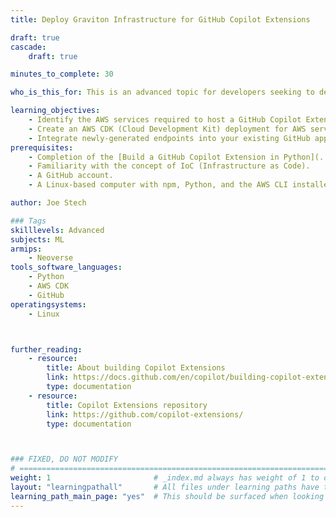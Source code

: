```yaml
---
title: Deploy Graviton Infrastructure for GitHub Copilot Extensions

draft: true
cascade:
    draft: true

minutes_to_complete: 30

who_is_this_for: This is an advanced topic for developers seeking to deploy the infrastructure on Amazon Web Services (AWS) for a GitHub Copilot Extension.

learning_objectives: 
    - Identify the AWS services required to host a GitHub Copilot Extension.
    - Create an AWS CDK (Cloud Development Kit) deployment for AWS services. 
    - Integrate newly-generated endpoints into your existing GitHub app.
prerequisites:
    - Completion of the [Build a GitHub Copilot Extension in Python](../gh-copilot-simple/) Learning Path.
    - Familiarity with the concept of IoC (Infrastructure as Code).
    - A GitHub account.
    - A Linux-based computer with npm, Python, and the AWS CLI installed.

author: Joe Stech

### Tags
skilllevels: Advanced
subjects: ML
armips:
    - Neoverse
tools_software_languages:
    - Python
    - AWS CDK
    - GitHub
operatingsystems:
    - Linux



further_reading:
    - resource:
        title: About building Copilot Extensions
        link: https://docs.github.com/en/copilot/building-copilot-extensions/about-building-copilot-extensions/
        type: documentation
    - resource:
        title: Copilot Extensions repository
        link: https://github.com/copilot-extensions/
        type: documentation



### FIXED, DO NOT MODIFY
# ================================================================================
weight: 1                       # _index.md always has weight of 1 to order correctly
layout: "learningpathall"       # All files under learning paths have this same wrapper
learning_path_main_page: "yes"  # This should be surfaced when looking for related content. Only set for _index.md of learning path content.
---
```

